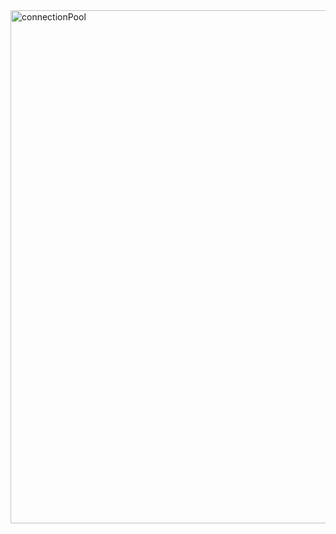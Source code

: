 <img width="1193" height="821" alt="connectionPool" src="https://github.com/user-attachments/assets/7c64066c-4f5d-4fae-92fd-b462a6dfe395" />
